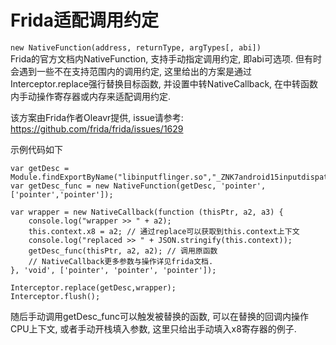 # Frida适配调用约定
`new NativeFunction(address, returnType, argTypes[, abi])`  
Frida的官方文档内NativeFunction, 支持手动指定调用约定, 即abi可选项. 但有时会遇到一些不在支持范围内的调用约定, 这里给出的方案是通过Interceptor.replace强行替换目标函数, 并设置中转NativeCallback, 在中转函数内手动操作寄存器或内存来适配调用约定.  

该方案由Frida作者Oleavr提供, issue请参考:  
https://github.com/frida/frida/issues/1629  

示例代码如下
```
var getDesc = Module.findExportByName("libinputflinger.so","_ZNK7android15inputdispatcher11MotionEntry14getDescriptionEv");
var getDesc_func = new NativeFunction(getDesc, 'pointer', ['pointer','pointer']);

var wrapper = new NativeCallback(function (thisPtr, a2, a3) {
    console.log("wrapper >> " + a2);
    this.context.x8 = a2; // 通过replace可以获取到this.context上下文
    console.log("replaced >> " + JSON.stringify(this.context));
    getDesc_func(thisPtr, a2, a2); // 调用原函数
    // NativeCallback更多参数与操作详见frida文档.
}, 'void', ['pointer', 'pointer', 'pointer']);

Interceptor.replace(getDesc,wrapper);
Interceptor.flush();
```
随后手动调用getDesc_func可以触发被替换的函数, 可以在替换的回调内操作CPU上下文, 或者手动开栈填入参数, 这里只给出手动填入x8寄存器的例子.
